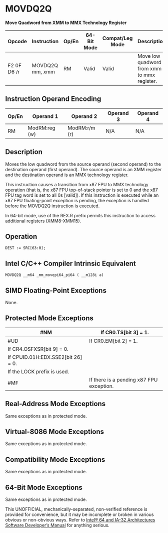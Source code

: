 # MOVDQ2Q

**Move Quadword from XMM to MMX Technology Register**

| Opcode      | Instruction     | Op/En | 64-Bit Mode | Compat/Leg Mode | Description                                 |
| ----------- | --------------- | ----- | ----------- | --------------- | ------------------------------------------- |
| F2 0F D6 /r | MOVDQ2Q mm, xmm | RM    | Valid       | Valid           | Move low quadword from xmm to mmx register. |

## Instruction Operand Encoding

| Op/En | Operand 1     | Operand 2     | Operand 3 | Operand 4 |
| ----- | ------------- | ------------- | --------- | --------- |
| RM    | ModRM:reg (w) | ModRM:r/m (r) | N/A       | N/A       |

## Description

Moves the low quadword from the source operand (second operand) to the destination operand (first operand). The source operand is an XMM register and the destination operand is an MMX technology register.

This instruction causes a transition from x87 FPU to MMX technology operation (that is, the x87 FPU top-of-stack pointer is set to 0 and the x87 FPU tag word is set to all 0s [valid]). If this instruction is executed while an x87 FPU floating-point exception is pending, the exception is handled before the MOVDQ2Q instruction is executed.

In 64-bit mode, use of the REX.R prefix permits this instruction to access additional registers (XMM8-XMM15).

## Operation

```
DEST := SRC[63:0];

```

## Intel C/C++ Compiler Intrinsic Equivalent

```
MOVDQ2Q __m64 _mm_movepi64_pi64 ( __m128i a)

```

## SIMD Floating-Point Exceptions

None.

## Protected Mode Exceptions

| \#​NM                              | If CR0.TS[bit 3] = 1.                    |
| ---------------------------------- | ---------------------------------------- |
| #​​​UD                             | If CR0.EM[bit 2] = 1.                    |
| If CR4.OSFXSR[bit 9] = 0.          |
| If CPUID.01H:EDX.SSE2[bit 26] = 0. |
| If the LOCK prefix is used.        |
| \#​​MF                             | If there is a pending x87 FPU exception. |

## Real-Address Mode Exceptions

Same exceptions as in protected mode.

## Virtual-8086 Mode Exceptions

Same exceptions as in protected mode.

## Compatibility Mode Exceptions

Same exceptions as in protected mode.

## 64-Bit Mode Exceptions

Same exceptions as in protected mode.

This UNOFFICIAL, mechanically-separated, non-verified reference is provided for convenience, but it may be
incomplete or broken in various obvious or non-obvious
ways. Refer to [Intel® 64 and IA-32 Architectures Software Developer’s Manual](https://software.intel.com/en-us/download/intel-64-and-ia-32-architectures-sdm-combined-volumes-1-2a-2b-2c-2d-3a-3b-3c-3d-and-4) for anything serious.

